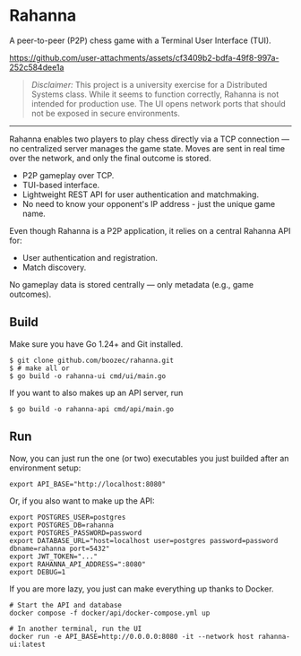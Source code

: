 # Rahanna

A peer-to-peer (P2P) chess game with a Terminal User Interface (TUI).


https://github.com/user-attachments/assets/cf3409b2-bdfa-49f8-997a-252c584dee1a


> _Disclaimer:_
> This project is a university exercise for a Distributed Systems class. While it seems to function correctly, Rahanna is not intended for production use. The UI opens network ports that should not be exposed in secure environments.

---

Rahanna enables two players to play chess directly via a TCP connection — no centralized server manages the game state. Moves are sent in real time over the network, and only the final outcome is stored.

- P2P gameplay over TCP.
- TUI-based interface.
- Lightweight REST API for user authentication and matchmaking.
- No need to know your opponent's IP address - just the unique game name.

Even though Rahanna is a P2P application, it relies on a central Rahanna API for:

- User authentication and registration.
- Match discovery.

No gameplay data is stored centrally — only metadata (e.g., game outcomes).

## Build

Make sure you have Go 1.24+ and Git installed.

```
$ git clone github.com/boozec/rahanna.git
$ # make all or
$ go build -o rahanna-ui cmd/ui/main.go
```

If you want to also makes up an API server, run

```
$ go build -o rahanna-api cmd/api/main.go
```

## Run

Now, you can just run the one (or two) executables you just builded after an environment setup:

```
export API_BASE="http://localhost:8080"
```

Or, if you also want to make up the API:

```
export POSTGRES_USER=postgres
export POSTGRES_DB=rahanna
export POSTGRES_PASSWORD=password
export DATABASE_URL="host=localhost user=postgres password=password dbname=rahanna port=5432"
export JWT_TOKEN="..."
export RAHANNA_API_ADDRESS=":8080"
export DEBUG=1
```

If you are more lazy, you just can make everything up thanks to Docker.

```
# Start the API and database
docker compose -f docker/api/docker-compose.yml up

# In another terminal, run the UI
docker run -e API_BASE=http://0.0.0.0:8080 -it --network host rahanna-ui:latest
```
